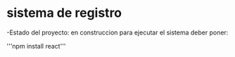 <h1> sistema de registro </h1>

-Estado del proyecto: en construccion
para ejecutar el sistema deber poner:

'''npm install react'''
